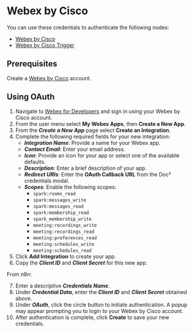 # Webex by Cisco

You can use these credentials to authenticate the following nodes:

- [Webex by Cisco](/integrations/nodes/n8n-nodes-base.ciscoWebex/)
- [Webex by Cisco Trigger](/integrations/trigger-nodes/n8n-nodes-base.ciscoWebexTrigger/)

## Prerequisites

Create a [Webex by Cisco](https://www.webex.com/) account.

## Using OAuth

1. Navigate to [Webex for Developers](https://developer.webex.com/) and sign in using your Webex by Cisco account.
2. From the user menu select **My Webex Apps**, then **Create a New App**.
3. From the ***Create a New App*** page select **Create an Integration**.
4. Complete the following required fields for your new integration:
    * ***Integration Name***: Provide a name for your Webex app.
    * ***Contact Email***: Enter your email address.
    * ***Icon***: Provide an icon for your app or select one of the available defaults.
    * ***Description***: Enter a brief description of your app.
    * ***Redirect URIs***: Enter the **OAuth Callback URL** from the Doc² credentials modal.
    * ***Scopes***: Enable the following scopes:
        * `spark:rooms_read`
        * `spark:messages_write`
        * `spark:messages_read`
        * `spark:membership_read`
        * `spark_membership_write`
        * `meeting:recordings_write`
        * `meeting:recordings_read`
        * `meeting:preferences_read`
        * `meeting:schedules_write`
        * `meeting:schedules_read`
5. Click **Add Integration** to create your app.
6. Copy the ***Client ID*** and ***Client Secret*** for this new app.

From n8n:

7. Enter a descriptive ***Credentials Name***.
8. Under ***Credential Data***, enter the ***Client ID*** and ***Client Secret*** obtained above.
9. Under ***OAuth***, click the circle button to initiate authentication. A popup may appear prompting you to login to your Webex by Cisco account.
10. After authentication is complete, click **Create** to save your new credentials.
